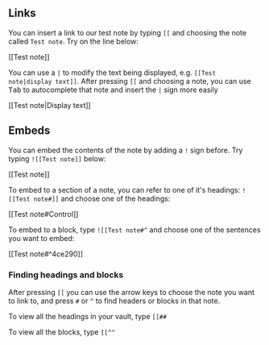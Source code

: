 

## Links

You can insert a link to our test note by typing `[[` and choosing the note called `Test note`. Try on the line below:

[[Test note]]

You can use a `|` to modify the text being displayed, e.g. `[[Test note|display text]]`.
After pressing `[[` and choosing a note, you can use <kbd>Tab</kbd> to autocomplete that note and insert the `|` sign more easily

[[Test note|Display text]]

## Embeds

You can embed the contents of the note by adding a `!` sign before. Try typing `![[Test note]]` below:

[[Test note]]

To embed to a section of a note, you can refer to one of it's headings: `![[Test note#]]` and choose one of the headings:

[[Test note#Control]]

To embed to a block, type `![[Test note#^` and choose one of the sentences you want to embed: 

[[Test note#^4ce290]]

### Finding headings and blocks

After pressing `[[` you can use  the arrow keys to choose the note you want to link to, and press `#` or `^` to find headers or blocks in that note. 

To view all the headings in your vault, type `[[##`



To view all the blocks, type `[[^^`

